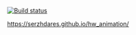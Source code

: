 [![Build status](https://ci.appveyor.com/api/projects/status/11d8hxeq8go8cl7w?svg=true)](https://ci.appveyor.com/project/SerzhDares/hw-animation)

https://serzhdares.github.io/hw_animation/
